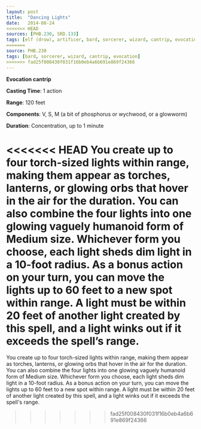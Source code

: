 ```yaml
---
layout: post
title:  "Dancing Lights"
date:   2014-08-24
<<<<<<< HEAD
sources: [PHB.230, SRD.133]
tags: [elf (drow), artificer, bard, sorcerer, wizard, cantrip, evocation]
=======
source: PHB.230
tags: [bard, sorcerer, wizard, cantrip, evocation]
>>>>>>> fad25f008430f031f16b0eb4a6b691e869f24366
---
```


**Evocation cantrip**

**Casting Time**: 1 action

**Range**: 120 feet

**Components**: V, S, M (a bit of phosphorus or wychwood, or a glowworm)

**Duration**: Concentration, up to 1 minute

<<<<<<< HEAD
You create up to four torch-sized lights within range, making them appear as torches, lanterns, or glowing orbs that hover in the air for the duration. You can also combine the four lights into one glowing vaguely humanoid form of Medium size. Whichever form you choose, each light sheds dim light in a 10-foot radius. As a bonus action on your turn, you can move the lights up to 60 feet to a new spot within range. A light must be within 20 feet of another light created by this spell, and a light winks out if it exceeds the spell’s range.
=======
You create up to four torch-sized lights within range, making them appear as torches, lanterns, or glowing orbs that hover in the air for the duration. You can also combine the four lights into one glowing vaguely humanoid form of Medium size. Whichever form you choose, each light sheds dim light in a 10-foot radius. As a bonus action on your turn, you can move the lights up to 60 feet to a new spot within range. A light must be within 20 feet of another light created by this spell, and a light winks out if it exceeds the spell's range.
>>>>>>> fad25f008430f031f16b0eb4a6b691e869f24366
